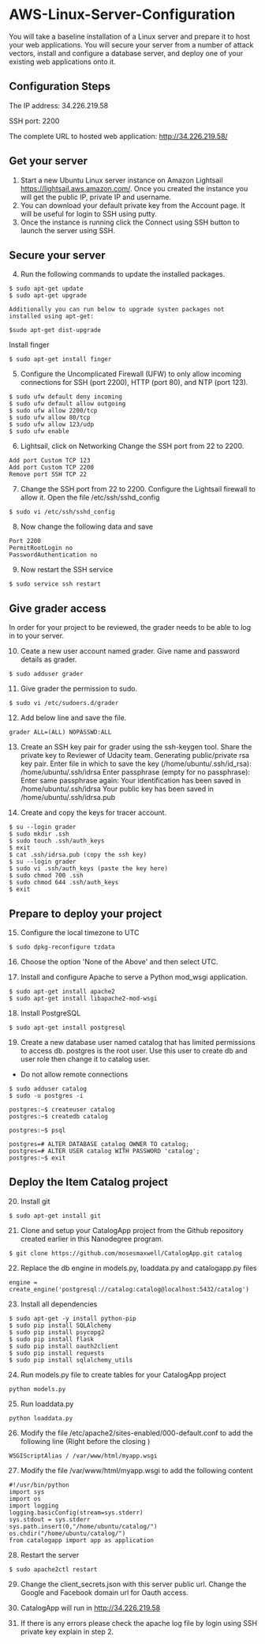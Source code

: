 # AWS-Linux-Server-Configuration
You will take a baseline installation of a Linux server and prepare it to host your web applications. You will secure your server from a number of attack vectors, install and configure a database server, and deploy one of your existing web applications onto it.


## Configuration Steps

The IP address: 34.226.219.58

SSH port: 2200

The complete URL to hosted web application: http://34.226.219.58/

## Get your server

1. Start a new Ubuntu Linux server instance on Amazon Lightsail https://lightsail.aws.amazon.com/. Once you created the instance you will get the public IP, private IP and username. 
2. You can download your default private key from the Account page. It will be useful for login to SSH using putty.
3. Once the instance is running click the Connect using SSH button to launch the server using SSH.

## Secure your server

4. Run the following commands to update the installed packages.

```
$ sudo apt-get update
$ sudo apt-get upgrade

Additionally you can run below to upgrade systen packages not installed using apt-get:

$sudo apt-get dist-upgrade
```
Install finger
```
$ sudo apt-get install finger
```

5. Configure the Uncomplicated Firewall (UFW) to only allow incoming connections for SSH (port 2200), HTTP (port 80), and NTP (port 123).
```
$ sudo ufw default deny incoming
$ sudo ufw default allow outgoing
$ sudo ufw allow 2200/tcp
$ sudo ufw allow 80/tcp
$ sudo ufw allow 123/udp
$ sudo ufw enable
```


6. Lightsail, click on Networking Change the SSH port from 22 to 2200.
```
Add port Custom TCP 123
Add port Custom TCP 2200
Remove port SSH TCP 22
```


7. Change the SSH port from 22 to 2200. Configure the Lightsail firewall to allow it.
Open the file /etc/ssh/sshd_config
```
$ sudo vi /etc/ssh/sshd_config
```

8. Now change the following data and save
```
Port 2200
PermitRootLogin no
PasswordAuthentication no
```

9. Now restart the SSH service
```
$ sudo service ssh restart
```


## Give grader access
In order for your project to be reviewed, the grader needs to be able to log in to your server.

10. Ceate a new user account named grader. Give name and password details as grader.
```
$ sudo adduser grader
```

11. Give grader the permission to sudo.

```
$ sudo vi /etc/sudoers.d/grader
```

12. Add below line and save the file.
```
grader ALL=(ALL) NOPASSWD:ALL
```

13. Create an SSH key pair for grader using the ssh-keygen tool. Share the private key to Reviewer of Udacity team. 
Generating public/private rsa key pair.
Enter file in which to save the key (/home/ubuntu/.ssh/id_rsa): /home/ubuntu/.ssh/idrsa
Enter passphrase (empty for no passphrase):
Enter same passphrase again:
Your identification has been saved in /home/ubuntu/.ssh/idrsa
Your public key has been saved in /home/ubuntu/.ssh/idrsa.pub

14. Create and copy the keys for tracer account.

```
$ su --login grader
$ sudo mkdir .ssh
$ sudo touch .ssh/auth_keys
$ exit
$ cat .ssh/idrsa.pub (copy the ssh key)
$ su --login grader
$ sudo vi .ssh/auth_keys (paste the key here)
$ sudo chmod 700 .ssh
$ sudo chmod 644 .ssh/auth_keys
$ exit
```

## Prepare to deploy your project


15. Configure the local timezone to UTC
```
$ sudo dpkg-reconfigure tzdata
```

16. Choose the option 'None of the Above' and then select UTC.

17. Install and configure Apache to serve a Python mod_wsgi application.
```
$ sudo apt-get install apache2
$ sudo apt-get install libapache2-mod-wsgi
```

18. Install PostgreSQL
```
$ sudo apt-get install postgresql
````

19. Create a new database user named catalog that has limited permissions to access db. postgres is the root user. Use this user to create db and user role then change it to catalog user.
* Do not allow remote connections
```
$ sudo adduser catalog
$ sudo -u postgres -i

postgres:~$ createuser catalog
postgres:~$ createdb catalog

postgres:~$ psql

postgres=# ALTER DATABASE catalog OWNER TO catalog;
postgres=# ALTER USER catalog WITH PASSWORD 'catalog';
postgres:~$ exit
```

## Deploy the Item Catalog project

20. Install git
```
$ sudo apt-get install git
```

21. Clone and setup your CatalogApp project from the Github repository created earlier in this Nanodegree program.
```
$ git clone https://github.com/mosesmaxwell/CatalogApp.git catalog
```

22. Replace the db engine in models.py, loaddata.py and catalogapp.py files
```
engine = create_engine('postgresql://catalog:catalog@localhost:5432/catalog')
```

23. Install all dependencies
```
$ sudo apt-get -y install python-pip
$ sudo pip install SQLAlchemy
$ sudo pip install psycopg2
$ sudo pip install flask
$ sudo pip install oauth2client
$ sudo pip install requests
$ sudo pip install sqlalchemy_utils
```

24. Run models.py file to create tables for your CatalogApp project
```
python models.py
```

25. Run loaddata.py
```
python loaddata.py
```

26. Modify the file /etc/apache2/sites-enabled/000-default.conf to add the following line (Right before the closing </VirtualHost>)
```
WSGIScriptAlias / /var/www/html/myapp.wsgi
```

27. Modify the file /var/www/html/myapp.wsgi to add the following content
```
#!/usr/bin/python
import sys
import os
import logging
logging.basicConfig(stream=sys.stderr)
sys.stdout = sys.stderr
sys.path.insert(0,"/home/ubuntu/catalog/")
os.chdir("/home/ubuntu/catalog/")
from catalogapp import app as application   
```

28. Restart the server
```
$ sudo apache2ctl restart
```

29. Change the client_secrets.json with this server public url. Change the Google and Facebook domain url for Oauth access.

30. CatalogApp will run in http://34.226.219.58

31. If there is any errors please check the apache log file by login using SSH private key explain in step 2.
